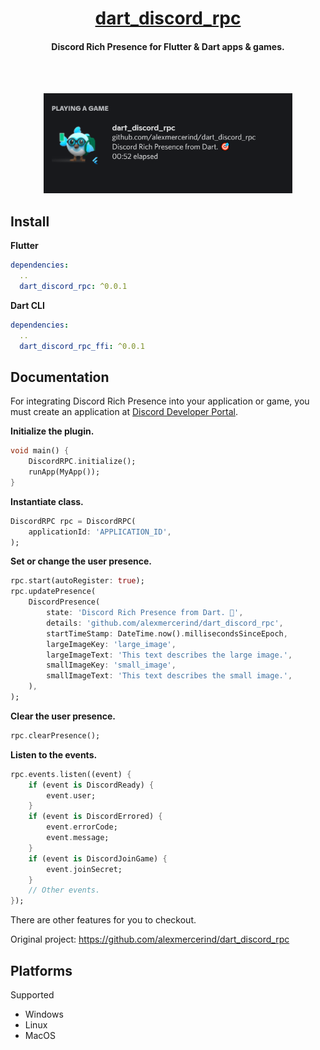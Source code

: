 <h1 align='center'><a href='https://github.com/RPMTW/dart_discord_rpc'>dart_discord_rpc</a></h1>
<h4 align='center'>Discord Rich Presence for Flutter & Dart apps & games.</h4>
<br></br>

<p align='center'><img height='160' src='https://raw.githubusercontent.com/RPMTW/dart_discord_rpc/main/image.png'></img>
</p>

## Install 

**Flutter**

```yaml
dependencies:
  ..
  dart_discord_rpc: ^0.0.1
```

**Dart CLI**

```yaml
dependencies:
  ..
  dart_discord_rpc_ffi: ^0.0.1
```

## Documentation

For integrating Discord Rich Presence into your application or game, you must create an application at [Discord Developer Portal](https://discord.com/developers/applications).

**Initialize the plugin.**

```dart
void main() {
    DiscordRPC.initialize();
    runApp(MyApp());
}
```

**Instantiate class.**

```dart
DiscordRPC rpc = DiscordRPC(
    applicationId: 'APPLICATION_ID',
);
```

**Set or change the user presence.**

```dart
rpc.start(autoRegister: true);
rpc.updatePresence(
    DiscordPresence(
        state: 'Discord Rich Presence from Dart. 🎯',
        details: 'github.com/alexmercerind/dart_discord_rpc',
        startTimeStamp: DateTime.now().millisecondsSinceEpoch,
        largeImageKey: 'large_image',
        largeImageText: 'This text describes the large image.',
        smallImageKey: 'small_image',
        smallImageText: 'This text describes the small image.',
    ),
);
```

**Clear the user presence.**

```dart
rpc.clearPresence();
```

**Listen to the events.**

```dart
rpc.events.listen((event) {
    if (event is DiscordReady) {
        event.user;
    }
    if (event is DiscordErrored) {
        event.errorCode;
        event.message;
    }
    if (event is DiscordJoinGame) {
        event.joinSecret;
    }
    // Other events.
});
```

There are other features for you to checkout.

Original project: https://github.com/alexmercerind/dart_discord_rpc

## Platforms 

Supported

- Windows
- Linux
- MacOS
